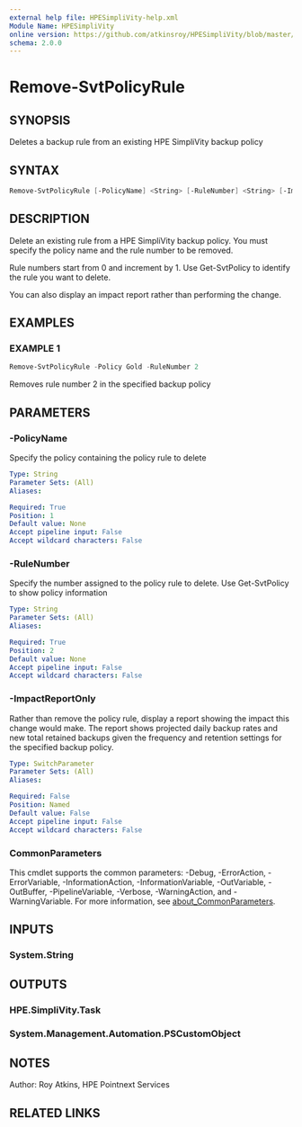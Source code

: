 ```yaml
---
external help file: HPESimpliVity-help.xml
Module Name: HPESimpliVity
online version: https://github.com/atkinsroy/HPESimpliVity/blob/master/docs/Get-SvtDatastoreComputeNode.md
schema: 2.0.0
---
```


# Remove-SvtPolicyRule

## SYNOPSIS

Deletes a backup rule from an existing HPE SimpliVity backup policy

## SYNTAX

```PowerShell
Remove-SvtPolicyRule [-PolicyName] <String> [-RuleNumber] <String> [-ImpactReportOnly] [<CommonParameters>]
```

## DESCRIPTION

Delete an existing rule from a HPE SimpliVity backup policy. You must specify the policy name and the rule number to be removed.

Rule numbers start from 0 and increment by 1. Use Get-SvtPolicy to identify the rule you want to delete.

You can also display an impact report rather than performing the change.

## EXAMPLES

### EXAMPLE 1

```PowerShell
Remove-SvtPolicyRule -Policy Gold -RuleNumber 2
```

Removes rule number 2 in the specified backup policy

## PARAMETERS

### -PolicyName

Specify the policy containing the policy rule to delete

```yaml
Type: String
Parameter Sets: (All)
Aliases:

Required: True
Position: 1
Default value: None
Accept pipeline input: False
Accept wildcard characters: False
```

### -RuleNumber

Specify the number assigned to the policy rule to delete. Use Get-SvtPolicy to show policy information

```yaml
Type: String
Parameter Sets: (All)
Aliases:

Required: True
Position: 2
Default value: None
Accept pipeline input: False
Accept wildcard characters: False
```

### -ImpactReportOnly

Rather than remove the policy rule, display a report showing the impact this change would make. The report shows projected daily backup rates and new total retained backups given the frequency and retention settings for the specified backup policy.

```yaml
Type: SwitchParameter
Parameter Sets: (All)
Aliases:

Required: False
Position: Named
Default value: False
Accept pipeline input: False
Accept wildcard characters: False
```

### CommonParameters

This cmdlet supports the common parameters: -Debug, -ErrorAction, -ErrorVariable, -InformationAction, -InformationVariable, -OutVariable, -OutBuffer, -PipelineVariable, -Verbose, -WarningAction, and -WarningVariable. For more information, see [about_CommonParameters](http://go.microsoft.com/fwlink/?LinkID=113216).

## INPUTS

### System.String

## OUTPUTS

### HPE.SimpliVity.Task

### System.Management.Automation.PSCustomObject

## NOTES

Author: Roy Atkins, HPE Pointnext Services

## RELATED LINKS
